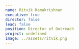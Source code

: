 ```yaml
---
name: Ritvik Ramakrishnan
executive: true
director: false
lead: false
position: Director of Outreach
project: undefined
image: ../assets/ritvik.png
---
```

